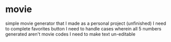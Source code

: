 # movie
simple movie generator that I made as a personal project
(unfinished)
I need to complete favorites button
I need to handle cases wherein all 5 numbers generated aren't movie codes
I need to make text un-editable 
